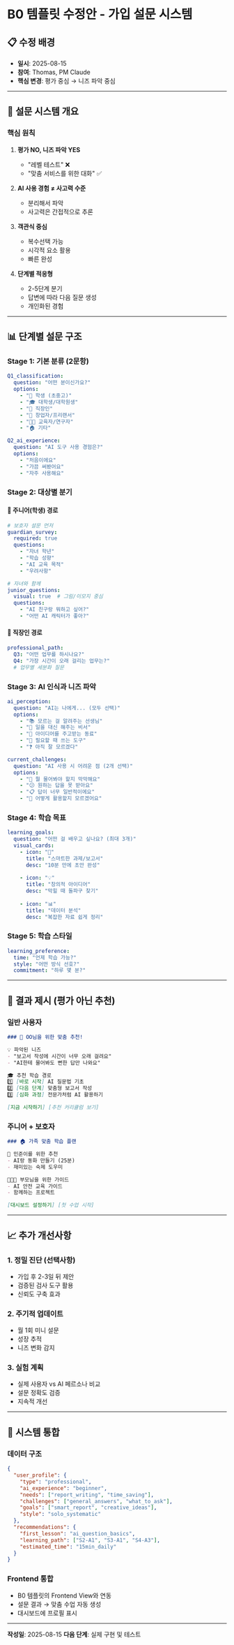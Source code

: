 # B0 템플릿 수정안 - 가입 설문 시스템

## 📋 수정 배경
- **일시**: 2025-08-15
- **참여**: Thomas, PM Claude
- **핵심 변경**: 평가 중심 → 니즈 파악 중심

---

## 🎯 설문 시스템 개요

### 핵심 원칙
1. **평가 NO, 니즈 파악 YES**
   - "레벨 테스트" ❌
   - "맞춤 서비스를 위한 대화" ✅

2. **AI 사용 경험 ≠ 사고력 수준**
   - 분리해서 파악
   - 사고력은 간접적으로 추론

3. **객관식 중심**
   - 복수선택 가능
   - 시각적 요소 활용
   - 빠른 완성

4. **단계별 적응형**
   - 2-5단계 분기
   - 답변에 따라 다음 질문 생성
   - 개인화된 경험

---

## 📊 단계별 설문 구조

### Stage 1: 기본 분류 (2문항)
```yaml
Q1_classification:
  question: "어떤 분이신가요?"
  options:
    - "👦 학생 (초중고)"
    - "🎓 대학생/대학원생"  
    - "💼 직장인"
    - "🚀 창업자/프리랜서"
    - "👩‍🏫 교육자/연구자"
    - "🏠 기타"

Q2_ai_experience:
  question: "AI 도구 사용 경험은?"
  options:
    - "처음이에요"
    - "가끔 써봤어요"
    - "자주 사용해요"
```

### Stage 2: 대상별 분기

#### 👦 주니어(학생) 경로
```yaml
# 보호자 설문 먼저
guardian_survey:
  required: true
  questions:
    - "자녀 학년"
    - "학습 성향"
    - "AI 교육 목적"
    - "우려사항"

# 자녀와 함께
junior_questions:
  visual: true  # 그림/이모지 중심
  questions:
    - "AI 친구랑 뭐하고 싶어?"
    - "어떤 AI 캐릭터가 좋아?"
```

#### 💼 직장인 경로
```yaml
professional_path:
  Q3: "어떤 업무를 하시나요?"
  Q4: "가장 시간이 오래 걸리는 업무는?"
  # 업무별 세분화 질문
```

### Stage 3: AI 인식과 니즈 파악

```yaml
ai_perception:
  question: "AI는 나에게... (모두 선택)"
  options:
    - "📚 모르는 걸 알려주는 선생님"
    - "💼 일을 대신 해주는 비서"  
    - "🤝 아이디어를 주고받는 동료"
    - "🔧 필요할 때 쓰는 도구"
    - "❓ 아직 잘 모르겠다"

current_challenges:
  question: "AI 사용 시 어려운 점 (2개 선택)"
  options:
    - "🤔 뭘 물어봐야 할지 막막해요"
    - "😕 원하는 답을 못 받아요"
    - "📋 답이 너무 일반적이에요"
    - "💭 어떻게 활용할지 모르겠어요"
```

### Stage 4: 학습 목표

```yaml
learning_goals:
  question: "어떤 걸 배우고 싶나요? (최대 3개)"
  visual_cards:
    - icon: "📝"
      title: "스마트한 과제/보고서"
      desc: "10분 만에 초안 완성"
    
    - icon: "💡"
      title: "창의적 아이디어"
      desc: "막힐 때 돌파구 찾기"
    
    - icon: "📊"
      title: "데이터 분석"
      desc: "복잡한 자료 쉽게 정리"
```

### Stage 5: 학습 스타일

```yaml
learning_preference:
  time: "언제 학습 가능?"
  style: "어떤 방식 선호?"
  commitment: "하루 몇 분?"
```

---

## 🎁 결과 제시 (평가 아닌 추천)

### 일반 사용자
```markdown
### 🎯 OO님을 위한 맞춤 추천!

💡 파악된 니즈
- "보고서 작성에 시간이 너무 오래 걸려요"
- "AI한테 물어봐도 뻔한 답만 나와요"

🎓 추천 학습 경로
1️⃣ [바로 시작] AI 질문법 기초
2️⃣ [다음 단계] 맞춤형 보고서 작성
3️⃣ [심화 과정] 전문가처럼 AI 활용하기

[지금 시작하기] [추천 커리큘럼 보기]
```

### 주니어 + 보호자
```markdown
### 🏠 가족 맞춤 학습 플랜

👶 민준이를 위한 추천
- AI랑 동화 만들기 (25분)
- 재미있는 숙제 도우미

👨‍👩‍👧 부모님을 위한 가이드
- AI 안전 교육 가이드
- 함께하는 프로젝트

[대시보드 설정하기] [첫 수업 시작]
```

---

## 📈 추가 개선사항

### 1. 정밀 진단 (선택사항)
- 가입 후 2-3일 뒤 제안
- 검증된 검사 도구 활용
- 신뢰도 구축 효과

### 2. 주기적 업데이트
- 월 1회 미니 설문
- 성장 추적
- 니즈 변화 감지

### 3. 실험 계획
- 실제 사용자 vs AI 페르소나 비교
- 설문 정확도 검증
- 지속적 개선

---

## 💾 시스템 통합

### 데이터 구조
```json
{
  "user_profile": {
    "type": "professional",
    "ai_experience": "beginner",
    "needs": ["report_writing", "time_saving"],
    "challenges": ["general_answers", "what_to_ask"],
    "goals": ["smart_report", "creative_ideas"],
    "style": "solo_systematic"
  },
  "recommendations": {
    "first_lesson": "ai_question_basics",
    "learning_path": ["S2-A1", "S3-A1", "S4-A3"],
    "estimated_time": "15min_daily"
  }
}
```

### Frontend 통합
- B0 템플릿의 Frontend View와 연동
- 설문 결과 → 맞춤 수업 자동 생성
- 대시보드에 프로필 표시

---

**작성일**: 2025-08-15
**다음 단계**: 실제 구현 및 테스트
